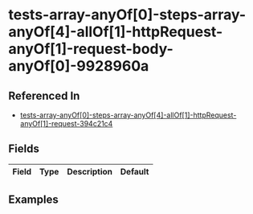 
# tests-array-anyOf[0]-steps-array-anyOf[4]-allOf[1]-httpRequest-anyOf[1]-request-body-anyOf[0]-9928960a



## Referenced In

- [tests-array-anyOf[0]-steps-array-anyOf[4]-allOf[1]-httpRequest-anyOf[1]-request-394c21c4](/docs/references/schemas/tests-array-anyof-0--steps-array-anyof-4--allof-1--httprequest-anyof-1--request-394c21c4)

## Fields

Field | Type | Description | Default
:-- | :-- | :-- | :--

## Examples
